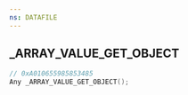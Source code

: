 ```yaml
---
ns: DATAFILE
---
```

## _ARRAY_VALUE_GET_OBJECT

```c
// 0xA010655985853485
Any _ARRAY_VALUE_GET_OBJECT();
```


